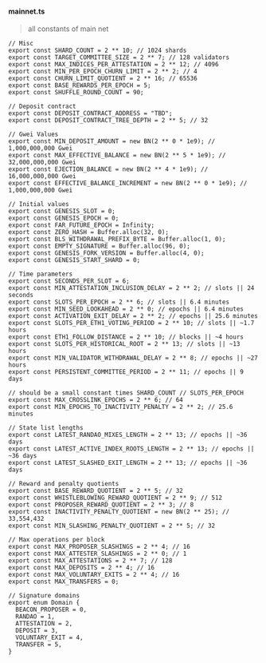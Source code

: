 #### mainnet.ts
>all constants of main net

	// Misc
	export const SHARD_COUNT = 2 ** 10; // 1024 shards
	export const TARGET_COMMITTEE_SIZE = 2 ** 7; // 128 validators
	export const MAX_INDICES_PER_ATTESTATION = 2 ** 12; // 4096
	export const MIN_PER_EPOCH_CHURN_LIMIT = 2 ** 2; // 4
	export const CHURN_LIMIT_QUOTIENT = 2 ** 16; // 65536
	export const BASE_REWARDS_PER_EPOCH = 5;
	export const SHUFFLE_ROUND_COUNT = 90;

	// Deposit contract
	export const DEPOSIT_CONTRACT_ADDRESS = "TBD";
	export const DEPOSIT_CONTRACT_TREE_DEPTH = 2 ** 5; // 32

	// Gwei Values
	export const MIN_DEPOSIT_AMOUNT = new BN(2 ** 0 * 1e9); // 1,000,000,000 Gwei
	export const MAX_EFFECTIVE_BALANCE = new BN(2 ** 5 * 1e9); // 32,000,000,000 Gwei
	export const EJECTION_BALANCE = new BN(2 ** 4 * 1e9); // 16,000,000,000 Gwei
	export const EFFECTIVE_BALANCE_INCREMENT = new BN(2 ** 0 * 1e9); // 1,000,000,000 Gwei

	// Initial values
	export const GENESIS_SLOT = 0;
	export const GENESIS_EPOCH = 0;
	export const FAR_FUTURE_EPOCH = Infinity;
	export const ZERO_HASH = Buffer.alloc(32, 0);
	export const BLS_WITHDRAWAL_PREFIX_BYTE = Buffer.alloc(1, 0);
	export const EMPTY_SIGNATURE = Buffer.alloc(96, 0);
	export const GENESIS_FORK_VERSION = Buffer.alloc(4, 0);
	export const GENESIS_START_SHARD = 0;

	// Time parameters
	export const SECONDS_PER_SLOT = 6;
	export const MIN_ATTESTATION_INCLUSION_DELAY = 2 ** 2; // slots || 24 seconds
	export const SLOTS_PER_EPOCH = 2 ** 6; // slots || 6.4 minutes
	export const MIN_SEED_LOOKAHEAD = 2 ** 0; // epochs || 6.4 minutes
	export const ACTIVATION_EXIT_DELAY = 2 ** 2; // epochs || 25.6 minutes
	export const SLOTS_PER_ETH1_VOTING_PERIOD = 2 ** 10; // slots || ~1.7 hours
	export const ETH1_FOLLOW_DISTANCE = 2 ** 10; // blocks || ~4 hours
	export const SLOTS_PER_HISTORICAL_ROOT = 2 ** 13; // slots || ~13 hours
	export const MIN_VALIDATOR_WITHDRAWAL_DELAY = 2 ** 8; // epochs || ~27 hours
	export const PERSISTENT_COMMITTEE_PERIOD = 2 ** 11; // epochs || 9 days

	// should be a small constant times SHARD_COUNT // SLOTS_PER_EPOCH
	export const MAX_CROSSLINK_EPOCHS = 2 ** 6; // 64
	export const MIN_EPOCHS_TO_INACTIVITY_PENALTY = 2 ** 2; // 25.6 minutes

	// State list lengths
	export const LATEST_RANDAO_MIXES_LENGTH = 2 ** 13; // epochs || ~36 days
	export const LATEST_ACTIVE_INDEX_ROOTS_LENGTH = 2 ** 13; // epochs || ~36 days
	export const LATEST_SLASHED_EXIT_LENGTH = 2 ** 13; // epochs || ~36 days

	// Reward and penalty quotients
	export const BASE_REWARD_QUOTIENT = 2 ** 5; // 32
	export const WHISTLEBLOWING_REWARD_QUOTIENT = 2 ** 9; // 512
	export const PROPOSER_REWARD_QUOTIENT = 2 ** 3; // 8
	export const INACTIVITY_PENALTY_QUOTIENT = new BN(2 ** 25); // 33,554,432
	export const MIN_SLASHING_PENALTY_QUOTIENT = 2 ** 5; // 32

	// Max operations per block
	export const MAX_PROPOSER_SLASHINGS = 2 ** 4; // 16
	export const MAX_ATTESTER_SLASHINGS = 2 ** 0; // 1
	export const MAX_ATTESTATIONS = 2 ** 7; // 128
	export const MAX_DEPOSITS = 2 ** 4; // 16
	export const MAX_VOLUNTARY_EXITS = 2 ** 4; // 16
	export const MAX_TRANSFERS = 0;

	// Signature domains
	export enum Domain {
	  BEACON_PROPOSER = 0,
	  RANDAO = 1,
	  ATTESTATION = 2,
	  DEPOSIT = 3,
	  VOLUNTARY_EXIT = 4,
	  TRANSFER = 5,
	}